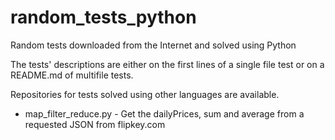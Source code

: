 # random_tests_python
Random tests downloaded from the Internet and solved using Python

The tests' descriptions are either on the first lines of a single file test or on a README.md of multifile tests.

Repositories for tests solved using other languages are available.

* map_filter_reduce.py - Get the dailyPrices, sum and average from a requested JSON from flipkey.com

